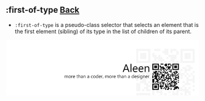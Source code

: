 ## :first-of-type [**Back**](./../pseudoClass.md)

- `:first-of-type` is a pseudo-class selector that selects an element that is the first element (sibling) of its type in the list of children of its parent.

<a href="http://aleen42.github.io/" target="_blank" ><img src="./../../../pic/tail.gif"></a>